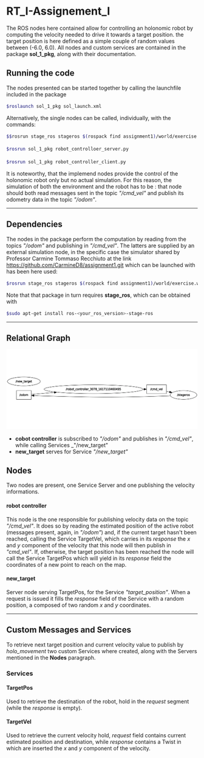 # RT_I-Assignement_I

The ROS nodes here contained allow for controlling an holonomic robot by computing the velocity needed to drive it towards a target position.
the target position is here defined as a simple couple of random values between (-6.0, 6.0).
All nodes and custom services are contained in the package **sol_1_pkg**, along with their documentation.

## Running the code

The nodes presented can be started together by calling the launchfile included in the package

```bash
$roslaunch sol_1_pkg sol_launch.xml
```

Alternatively, the single nodes can be called, individually, with the commands:

```bash
$$rosrun stage_ros stageros $(rospack find assignment1)/world/exercise.world

$rosrun sol_1_pkg robot_controlloer_server.py

$rosrun sol_1_pkg robot_controller_client.py
```

It is noteworthy, that the implemend nodes provide the control of the holonomic robot only but no actual simulation.
For this reason, the simulation of both the environment and the robot has to be : that node should both read
messages sent in the topic _"/cmd_vel"_ and publish its odometry data in the
topic _"/odom"_.

---------

## Dependencies

The nodes in the package perform the computation by reading from the topics _"/odom"_ and publishing in _"/cmd_vel"_.
The latters are supplied by an external simulation node, in the specific case the simulator shared by Professor Carmine
Tommaso Recchiuto at the link https://github.com/CarmineD8/assignment1.git which can be 
launched with has been here used:

```bash
$rosrun stage_ros stageros $(rospack find assignment1)/world/exercise.world
```
Note that that package in turn requires **stage_ros**, which can be obtained with
```bash
$sudo apt-get install ros-<your_ros_version>-stage-ros
```

---------

## Relational Graph

![relations between nodes and topics](Sol_1.png)
- **cobot controller** is subscribed to _"/odom"_ and publishes in _"/cmd_vel"_, while 
	calling Services _"/new_target"
- **new_target** serves for Service _"/new_target"_

## Nodes

Two nodes are present, one Service Server and one publishing the velocity
informations.

#### robot controller

This node is the one responsible for publishing velocity data on the topic _"/cmd_vel"_.
It does so by reading the estimated position of the active robot (messages present, 
again, in _"/odom"_) and, if the current target hasn't been reached, calling the Service
TargetVel, which carries in its _response_ the _x_ and _y_ component of the velocity that
this node will then publish in _"cmd_vel"_. If, otherwise, the target position has been
reached the node will call the Service TargetPos which will yield in its _response_ field
the coordinates of a new point to reach on the map.

#### new_target

Server node serving TargetPos, for the Service _"target_position"_. When a request is issued 
it fills the _response_ field of the Service with a random position, a composed of two random 
_x_ and _y_ coordinates.

---------

## Custom Messages and Services

To retrieve next target position and current velocity value to publish by _holo_movement_ two
custom Services where created, along with the Servers mentioned in the **Nodes** paragraph.

### Services

#### TargetPos

Used to retrieve the destination of the robot, hold in the _request_ segment (while the _response_ is empty).

#### TargetVel

Used to retrieve the current velocity hold, _request_ field contains current estimated position and destination,
while _response_ contains a Twist in which are inserted the _x_ and _y_ component of the velocity.


